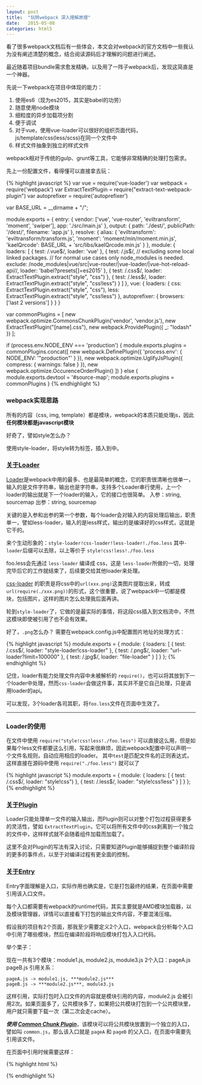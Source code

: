 ```yaml
---
layout: post
title:  "玩转webpack 深入理解原理"
date:   2015-05-08
categories: html5
---
```


看了很多webpack文档后有一些体会，本文会对webpack的官方文档中一些我认为没有阐述清楚的概念，结合阅读源码后才理解的问题进行阐述。

最近随着项目bundle需求愈发精确，以及用了一阵子webpack后，发现这简直是一个神器。

先说一下webpack在项目中体现的能力：

1. 使用es6（现为es2015，其实是babel的功劳）
2. 随意使用node模块
3. 细粒度的异步加载项分割
4. 便于调试
5. 对于vue，使用vue-loader可以很好的组织页面代码，js/template/css(less/scss)在同一个文件中
6. 样式文件抽象到独立的样式文件

webpack相对于传统的gulp、grunt等工具，它能够非常精确的处理打包需求。

先上一份配置文件，看得懂可以直接拿去玩：

{% highlight javascript %}
var vue = require('vue-loader')
var webpack = require('webpack')
var ExtractTextPlugin = require("extract-text-webpack-plugin")
var autoprefixer = require('autoprefixer')

var BASE_URL = __dirname + "/";

module.exports = {
  entry: {
    vendor: ['vue', 'vue-router', 'eviltransform', 'moment', 'swiper'],
    app: './src/main.js'
  },
  output: {
    path: './dest/',
    publicPath: '/dest/',
    filename: 'app.js'
  },
  resolve: {
    alias: {
      'eviltransform': 'eviltransform/transform.js',
      'moment': 'moment/min/moment.min.js',
      'kaelQrcode': BASE_URL + 'src/libs/kaelQrcode.min.js'
    }
  },
  module: {
    loaders: [
      {
        test: /\.vue$/,
        loader: 'vue'
      },
      {
        test: /\.js$/,
        // excluding some local linked packages.
        // for normal use cases only node_modules is needed.
        exclude: /node_modules|vue\/src|vue-router\/|vue-loader\/|vue-hot-reload-api\//,
        loader: 'babel?presets[]=es2015'
      },
      {
        test: /\.css$/,
        loader: ExtractTextPlugin.extract("style", "css")
      },
      {
        test: /\.less$/,
        loader: ExtractTextPlugin.extract("style", "css!less")
      }
    ]
  },
  vue: {
    loaders: {
      css: ExtractTextPlugin.extract("style", "css"),
      less: ExtractTextPlugin.extract("style", "css!less")
    },
    autoprefixer: {
      browsers: ['last 2 versions']
    }
  }
}

var commonPlugins = [
  new webpack.optimize.CommonsChunkPlugin('vendor', 'vendor.js'),
  new ExtractTextPlugin("[name].css"),
  new webpack.ProvidePlugin({
    _: "lodash"
  })
];

if (process.env.NODE_ENV === 'production') {
  module.exports.plugins = commonPlugins.concat([
      new webpack.DefinePlugin({
        'process.env': {
          NODE_ENV: '"production"'
        }
      }),
      new webpack.optimize.UglifyJsPlugin({
        compress: {
          warnings: false
        }
      }),
      new webpack.optimize.OccurenceOrderPlugin()
    ])
} else {
  module.exports.devtool = '#source-map';
  module.exports.plugins = commonPlugins
}
{% endhighlight %}


### webpack实现思路
所有的内容（css, img, template）都是模块，webpack的本质只能处理js，因此**任何模块都是javascript模块**

好奇了，譬如style怎么办？

使用style-loader，将style转为<style></style>标签，插入到<head/>中。


### [关于Loader](http://webpack.github.io/docs/using-loaders.html)

[Loader](http://webpack.github.io/docs/using-loaders.html)是webpack中用的最多、也是最简单的概念，它的职责很清晰也很单一，输入的是文件字符串，输出也是字符串，支持多个Loader串行使用，上一个loader的输出就是下一个loader的输入，它的接口也很简单。
入参：string, sourcemap
出参：string, sourcemap

关键的是入参和出参的第一个参数，每个loader会对输入的内容处理后输出，职责单一，譬如less-loader，输入的是less样式，输出的是编译好的css样式，这就是它干的。

来个生动形象的：`style-loader!css-loader!less-loader!./foo.less`
其中`-loader`后缀可以去除，以上等价于 `style!css!less!./foo.less`

foo.less会先通过 `less-loader` 编译成 css，这是 `less-loader`所做的一切，处理完毕后它的工作就结束了，后续要交给其他loader来处理。

[css-loader](https://github.com/webpack/css-loader) 的职责是将css中的`url(xxx.png)`这类图片提取出来，转成
`url(require(./xxx.png))`的形式，这个很重要，说了webpack中一切都是模块，包括图片，这样的图片怎么处理我后面再讲。

轮到`style-loader`了，它做的是最实际的事情，将这段css插入到文档流中，不然这模块即使被引用了也不会有效果。

好了，`.png`怎么办？
需要在webpack.config.js中配置图片地址的处理方式：

{% highlight javascript %}
module.exports = {
  module: {
    loaders: [
      { test: /\.css$/, loader: "style-loader!css-loader" },
      { test: /\.png$/, loader: "url-loader?limit=100000" },
      { test: /\.jpg$/, loader: "file-loader" }
    ]
  }
};
{% endhighlight %}

记住，loader有能力处理文件内容中未被解析的 `require()`，也可以将其放到下一个loader中处理，然而`css-loader`会做这件事，其实并不是它自己处理，只是调用loader的api。

可以发现，3个loader各司其职，将`foo.less`文件在页面中生效了。

---

### Loader的使用

在文件中使用 `require("style!css!less!./foo.less")`
可以直接这么用，但是如果每个less文件都要这么引用，写起来很麻烦，因此webpack配置中可以声明一个文件名规则，自动应用相应的loader。
其中`test`是匹配文件名的正则表达式，这样直接在源码中使用 `require("./foo.less")` 就可以了

{% highlight javascript %}
module.exports = {
  module: {
    loaders: [
      {
        test: /\.css$/,
        loader: "style!css")
      },
      {
        test: /\.less$/,
        loader: "style!css!less"
      }
    ]
  }
};
{% endhighlight %}


### [关于Plugin](http://webpack.github.io/docs/how-to-write-a-plugin.html)

Loader只能处理单一文件的输入输出，而Plugin则可以对整个打包过程获得更多的灵活性，譬如 `ExtractTextPlugin`，它可以将所有文件中的css剥离到一个独立的文件中，这样样式就不会随着组件加载而加载了。

这里不会对Plugin的写法有深入讨论，只需要知道Plugin能够捕捉到整个编译阶段的更多的事件点，以至于对编译过程有更全面的控制。

### [关于Entry](http://webpack.github.io/docs/multiple-entry-points.html)

Entry字面理解是入口，实际作用也确实是，它是打包最终的结果，在页面中需要引用该入口文件。

每个入口都需要有webpack的runtime代码，其实主要就是AMD模块加载器，以及模块管理器，详情可以直接看下打包的输出文件内容，不要混淆压缩。

假设我的项目有2个页面，那我至少需要定义2个入口，webpack会分析每个入口中引用了哪些模块，然后在编译阶段将响应模块打包入入口代码。

举个栗子：

现在一共有3个模块：module1.js, module2.js, module3.js
2个入口：pageA.js pageB.js
引用关系：
```
pageA.js -> module1.js, ***module2.js***
pageB.js -> ***module2.js***, module3.js
```

这样引用，实际打包时入口文件的内容就是模块引用的内容，module2.js 会被引用2次。如果页面多了，公共模块多了，如果把公共模块打包到一个公共模块里，用户就只需要下载一次（第二次会走cache）。

***使用 [Common Chunk Plugin](https://webpack.github.io/docs/list-of-plugins.html#1-commons-chunk-for-entries)***，该模块可以将公共模块放置到一个独立的入口，譬如叫 `common.js`，那么该入口就是 `pageA` 和 `pageB` 的父入口，在页面中需要先引用该文件。

在页面中引用时候需要这样：

{% highlight html %}
<script src="common.js" charset="utf-8"></script>
<script src="pageA.js" charset="utf-8"></script>
{% endhighlight %}
